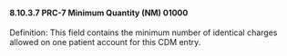 #### 8.10.3.7 PRC-7 Minimum Quantity (NM) 01000

Definition: This field contains the minimum number of identical charges allowed on one patient account for this CDM entry.
